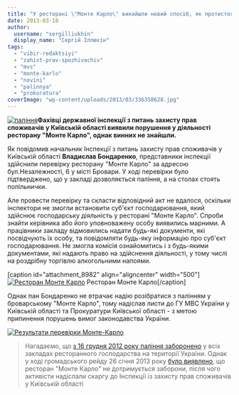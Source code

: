 ```yaml
---
title: "У ресторані \"Монте Карло\" винайшли новий спосіб, як протистояти борцям проти куріння"
date: 2013-03-18
author: 
  username: "sergilliukhin"
  display_name: "Сергій Іллюхін"
tags: 
  - "vibir-redaktsiyi"
  - "zahist-prav-spozhivachiv"
  - "mvs"
  - "monte-karlo"
  - "novini"
  - "palinnya"
  - "prokuratura"
coverImage: "wp-content/uploads/2013/03/336358628.jpg"
---
```


[![паління](https://mpz.brovary.org/wp-content/uploads/2013/03/336358628.jpg)](https://mpz.brovary.org/wp-content/uploads/2013/03/336358628.jpg)**Фахівці державної інспекції з питань захисту прав споживачів у Київській області виявили порушення у діяльності ресторану "Монте Карло", однак винних не знайшли.**

Як повідомив начальник Інспекції з питань захисту прав споживачів у Київській області **Владислав Бондаренко**, представники інспекції здійснили перевірку ресторану "Монте Карло" за адресою бул.Незалежності, 6 у місті Бровари. У ході перевірки було підтверджено, що у закладі дозволяється паління, а на столах стоять попільнички.

Але провести перевірку та скласти відповідний акт не вдалося, оскільки інспектори не змогли встановити суб'єкт господарювання, який здійснює господарську діяльність у ресторані "Монте Карло". Спроби знайти керівника або його уповноважену особу виявились марними. А працівники закладу відмовились надати будь-які документи, які посвідчують їх особу, та повідомляти будь-яку інформацію про суб'єкт господарювання. Не змогла комісія ознайомитись і з будь-якими документами, які надають право на здійснення діяльності, у тому числі на роздрібну торгівлю алкогольними напоями.

\[caption id="attachment\_8982" align="aligncenter" width="500"\][![Ресторан Монте Карло](https://mpz.brovary.org/wp-content/uploads/2012/10/carlo.jpg "Ресторан Монте Карло")](https://mpz.brovary.org/wp-content/uploads/2012/10/carlo.jpg) Ресторан Монте Карло\[/caption\]

Однак пан Бондаренко не втрачає надію розібратися з палінням у броварському "Монте Карло", тому надіслав листи до ГУ МВС України у Київській області та Прокуратури Київської області - з метою припинення порушень вимог законодавства України.

[![Результати перевірки Монте-Карло](https://mpz.brovary.org/wp-content/uploads/2013/03/mk.jpg "Результати перевірки Монте-Карло")](https://mpz.brovary.org/wp-content/uploads/2013/03/mk.jpg)

> Нагадаємо, що [з 16 грудня 2012 року паління заборонено](http://smokefreeukraine.org/leaflet.pdf) у всіх закладах ресторанного господарства на території України. Однак у ході громадського рейду 26 січня 2013 року [було виявлено](https://mpz.brovary.org/monte-karlo-paliti-dozvoleno-perevireno-osobisto/), що ресторан "Монте Карло" не дотримується заборони, після чого активісти надіслали скаргу до Інспекції із захисту прав споживачів у Київській області
